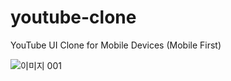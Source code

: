 # youtube-clone
YouTube UI Clone for Mobile Devices (Mobile First)

![이미지 001](https://github.com/obersee/youtube-clone/assets/138105151/dfe480b3-84b8-4b97-85b4-ea1831438993)


